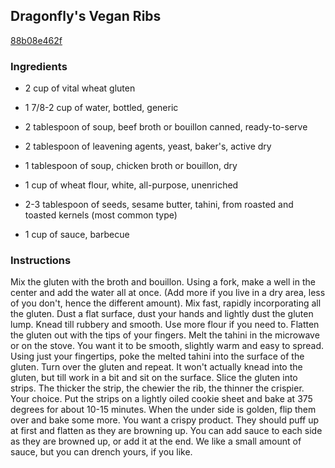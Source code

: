 ## Dragonfly's Vegan Ribs

[88b08e462f](http://www.food.com/recipe/dragonflys-vegan-ribs-268227)

### Ingredients

 - 2 cup of vital wheat gluten

 - 1 7/8-2 cup of water, bottled, generic

 - 2 tablespoon of soup, beef broth or bouillon canned, ready-to-serve

 - 2 tablespoon of leavening agents, yeast, baker's, active dry

 - 1 tablespoon of soup, chicken broth or bouillon, dry

 - 1 cup of wheat flour, white, all-purpose, unenriched

 - 2-3 tablespoon of seeds, sesame butter, tahini, from roasted and toasted kernels (most common type)

 - 1 cup of sauce, barbecue

### Instructions

Mix the gluten with the broth and bouillon. Using a fork, make a well in the center and add the water all at once. (Add more if you live in a dry area, less of you don't, hence the different amount). Mix fast, rapidly incorporating all the gluten. Dust a flat surface, dust your hands and lightly dust the gluten lump. Knead till rubbery and smooth. Use more flour if you need to. Flatten the gluten out with the tips of your fingers. Melt the tahini in the microwave or on the stove. You want it to be smooth, slightly warm and easy to spread. Using just your fingertips, poke the melted tahini into the surface of the gluten. Turn over the gluten and repeat. It won't actually knead into the gluten, but till work in a bit and sit on the surface. Slice the gluten into strips. The thicker the strip, the chewier the rib, the thinner the crispier. Your choice. Put the strips on a lightly oiled cookie sheet and bake at 375 degrees for about 10-15 minutes. When the under side is golden, flip them over and bake some more. You want a crispy product. They should puff up at first and flatten as they are browning up. You can add sauce to each side as they are browned up, or add it at the end. We like a small amount of sauce, but you can drench yours, if you like.
